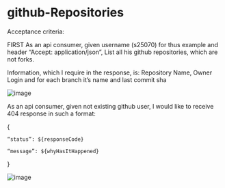 # github-Repositories

Acceptance criteria:

FIRST As an api consumer, given username (s25070) for thus example and header “Accept: application/json”, List all his github repositories, which are not forks.

Information, which I require in the response, is: Repository Name, Owner Login and for each branch it’s name and last commit sha

![image](https://github.com/s25070pj/githubRepositories/assets/92248838/de0b0f18-e19c-4902-a5aa-438cc94c78fb)

As an api consumer, given not existing github user, I would like to receive 404 response in such a format:

{

    “status”: ${responseCode}

    “message”: ${whyHasItHappened}

}


 ![image](https://github.com/s25070pj/githubRepositories/assets/92248838/cd2b4c7c-9891-4332-8489-a70bf45a5e67)
